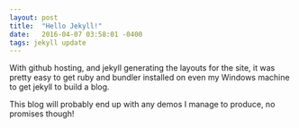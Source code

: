 ```yaml
---
layout: post
title:  "Hello Jekyll!"
date:   2016-04-07 03:58:01 -0400
tags: jekyll update
---
```


With github hosting, and jekyll generating the layouts for the site, it was pretty easy to get ruby and bundler installed on even my Windows machine to get jekyll to build a blog.

This blog will probably end up with any demos I manage to produce, no promises though!